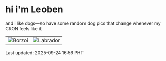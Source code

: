 # hi i'm Leoben

and i like dogs—so have some random dog pics that change whenever my CRON feels like it

|  |  |
|--------|----------|
| ![Borzoi](https://random-dog-vercel.vercel.app/api/random-borzoi?v=1758704207) | ![Labrador](https://random-dog-vercel.vercel.app/api/random-labrador?v=1758704207) |

Last updated: 2025-09-24 16:56 PHT
